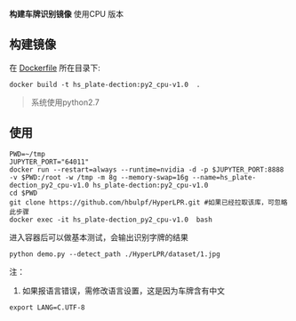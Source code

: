 ﻿**构建车牌识别镜像** 使用CPU 版本

## 构建镜像
在 [Dockerfile](./Dockerfile) 所在目录下:  
```
docker build -t hs_plate-dection:py2_cpu-v1.0  .
```
> 系统使用python2.7

## 使用
```
PWD=~/tmp
JUPYTER_PORT="64011"
docker run --restart=always --runtime=nvidia -d -p $JUPYTER_PORT:8888 -v $PWD:/root -w /tmp -m 8g --memory-swap=16g --name=hs_plate-dection_py2_cpu-v1.0 hs_plate-dection:py2_cpu-v1.0
cd $PWD
git clone https://github.com/hbulpf/HyperLPR.git #如果已经拉取该库，可忽略此步骤
docker exec -it hs_plate-dection_py2_cpu-v1.0  bash
```

进入容器后可以做基本测试，会输出识别字牌的结果
```
python demo.py --detect_path ./HyperLPR/dataset/1.jpg
```

注：
1. 如果报语言错误，需修改语言设置，这是因为车牌含有中文
```
export LANG=C.UTF-8
```